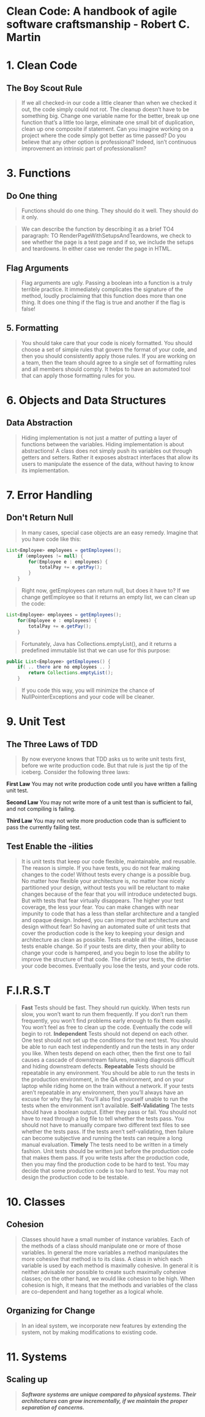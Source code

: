 # Clean Code: A handbook of agile software craftsmanship - Robert C. Martin

# 1. Clean Code

## The Boy Scout Rule

> If we all checked-in our code a little cleaner than when we checked it out, the code simply could not rot. The cleanup doesn’t have to be something big. Change one variable name for the better, break up one function that’s a little too large, eliminate one small bit of duplication, clean up one composite if statement.
Can you imagine working on a project where the code simply got better as time passed? Do you believe that any other option is professional? Indeed, isn’t continuous improvement an intrinsic part of professionalism?
> 

# 3. Functions

## Do One thing

> Functions should do one thing. They should do it well. They should do it only.
> 

> We can describe the function by describing it as a brief TO4 paragraph: 
TO RenderPageWithSetupsAndTeardowns, we check to see whether the page is a test page and if so, we include the setups and teardowns. In either case we render the page in HTML.
> 

## Flag Arguments

> Flag arguments are ugly. Passing a boolean into a function is a truly terrible practice. It immediately complicates the signature of the method, loudly proclaiming that this function does more than one thing. It does one thing if the flag is true and another if the flag is false!
> 

## 5. Formatting

> You should take care that your code is nicely formatted. You should choose a set of simple rules that govern the format of your code, and then you should consistently apply those rules. If you are working on a team, then the team should agree to a single set of formatting rules and all members should comply. It helps to have an automated tool that can apply those formatting rules for you.
> 

# 6. Objects and Data Structures

## Data Abstraction

> Hiding implementation is not just a matter of putting a layer of functions between the variables. Hiding implementation is about abstractions! A class does not simply push its variables out through getters and setters. Rather it exposes abstract interfaces that allow its users to manipulate the essence of the data, without having to know its implementation.
> 

# 7. Error Handling

## Don't Return Null

> In many cases, special case objects are an easy remedy. Imagine that you have code like this:
> 

```java
List<Employee> employees = getEmployees();
	if (employees != null) {
		for(Employee e : employees) {
			totalPay += e.getPay();
		}
	}
```

> Right now, getEmployees can return null, but does it have to? If we change getEmployee so that it returns an empty list, we can clean up the code:
> 

```java
List<Employee> employees = getEmployees();
	for(Employee e : employees) {
		totalPay += e.getPay();
	}
```

> Fortunately, Java has Collections.emptyList(), and it returns a predefined immutable list that we can use for this purpose:
> 

```java
public List<Employee> getEmployees() {
	if( .. there are no employees .. )
		return Collections.emptyList();
	}
```

> If you code this way, you will minimize the chance of NullPointerExceptions and your code will be cleaner.
> 

# 9. Unit Test

## The Three Laws of TDD

> By now everyone knows that TDD asks us to write unit tests first, before we write production code. But that rule is just the tip of the iceberg. Consider the following three laws:

**First Law** You may not write production code until you have written a failing unit test.

**Second Law** You may not write more of a unit test than is sufficient to fail, and not compiling is failing.

**Third Law** You may not write more production code than is sufficient to pass the currently failing test.
> 

## Test Enable the -ilities

> It is unit tests that keep our code flexible, maintainable, and reusable. The reason is simple. If you have tests, you do not fear making changes to the code! Without tests every change is a possible bug. No matter how flexible your architecture is, no matter how nicely partitioned your design, without tests you will be reluctant to make changes because of the fear that you will introduce undetected bugs. 
But with tests that fear virtually disappears. The higher your test coverage, the less your fear. You can make changes with near impunity to code that has a less than stellar architecture and a tangled and opaque design. Indeed, you can improve that architecture and design without fear!
So having an automated suite of unit tests that cover the production code is the key to keeping your design and architecture as clean as possible. Tests enable all the -ilities, because tests enable change. 
So if your tests are dirty, then your ability to change your code is hampered, and you begin to lose the ability to improve the structure of that code. The dirtier your tests, the dirtier your code becomes. Eventually you lose the tests, and your code rots.
> 

# F.I.R.S.T

> **Fast** Tests should be fast. They should run quickly. When tests run slow, you won’t want to run them frequently. If you don’t run them frequently, you won’t find problems early enough to fix them easily. You won’t feel as free to clean up the code. Eventually the code will begin to rot.
**Independent** Tests should not depend on each other. One test should not set up the conditions for the next test. You should be able to run each test independently and run the tests in any order you like. When tests depend on each other, then the first one to fail causes a cascade of downstream failures, making diagnosis difficult and hiding downstream defects. 
**Repeatable** Tests should be repeatable in any environment. You should be able to run the tests in the production environment, in the QA environment, and on your laptop while riding home on the train without a network. If your tests aren’t repeatable in any environment, then you’ll always have an excuse for why they fail. You’ll also find yourself unable to run the tests when the environment isn’t available.
**Self-Validating** The tests should have a boolean output. Either they pass or fail. You should not have to read through a log file to tell whether the tests pass. You should not have to manually compare two different text files to see whether the tests pass. If the tests aren’t self-validating, then failure can become subjective and running the tests can require a long
manual evaluation.
**Timely** The tests need to be written in a timely fashion. Unit tests should be written just before the production code that makes them pass. If you write tests after the production code, then you may find the production code to be hard to test. You may decide that some production code is too hard to test. You may not design the production code to be testable.
> 

# 10. Classes

## Cohesion

> Classes should have a small number of instance variables. Each of the methods of a class should manipulate one or more of those variables. In general the more variables a method manipulates the more cohesive that method is to its class. A class in which each variable is used by each method is maximally cohesive. In general it is neither advisable nor possible to create such maximally cohesive classes; on the other hand, we would like cohesion to be high. When cohesion is high, it means that the methods and variables of the class are co-dependent and hang together as a logical whole.
> 

## Organizing for Change

> In an ideal system, we incorporate new features by extending the system, not by making modifications to existing code.
> 

# 11. Systems

## Scaling up

> ***Software systems are unique compared to physical systems. Their architectures can grow incrementally, if we maintain the proper separation of concerns.***
>